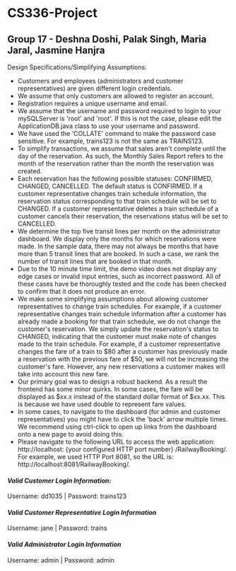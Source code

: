 # CS336-Project
## Group 17 - Deshna Doshi, Palak Singh, Maria Jaral, Jasmine Hanjra

Design Specifications/Simplifying Assumptions: 
- Customers and employees (administrators and customer representatives) are given different login credentials.
- We assume that only customers are allowed to register an account.
- Registration requires a unique username and email.
- We assume that the username and password required to login to your mySQLServer is 'root' and 'root'. If this is not the case, please edit the ApplicationDB.java class to use your username and password. 
- We have used the 'COLLATE' command to make the password case sensitive. For example, trains123 is not the same as TRAINS123.
- To simplify transactions, we assume that sales aren't complete until the day of the reservation. As such, the Monthly Sales Report refers to the month of the reservation rather than the month the reservation was created.
- Each reservation has the following possible statuses: CONFIRMED, CHANGED, CANCELLED. The default status is CONFIRMED. If a customer representative changes train schedule information, the reservation status corresponding to that train schedule will be set to CHANGED. If a customer representative deletes a train schedule of a customer cancels their reservation, the reservations status will be set to CANCELLED.
- We determine the top five transit lines per month on the administrator dashboard. We display only the months for which reservations were made. In the sample data, there may not always be months that have more than 5 transit lines that are booked. In such a case, we rank the number of transit lines that are booked in that month. 
- Due to the 10 minute time limit, the demo video does not display any edge cases or invalid input entries, such as incorrect password. All of these cases have be thoroughly tested and the code has been checked to confirm that it does not produce an error.
- We make some simplifying assumptions about allowing customer representatives to change train schedules. For example, if a customer representative changes train schedule information after a customer has already made a booking for that train schedule, we do not change the customer's reservation. We simply update the reservation's status to CHANGED, indicating that the customer must make note of changes made to the train schedule. For example, if a customer representative changes the fare of a train to $80 after a customer has previously made a reservation with the previous fare of $50, we will not be increasing the customer's fare. However, any new reservations a customer makes will take into account this new fare.
- Our primary goal was to design a robust backend. As a result the frontend has some minor quirks. In some cases, the fare will be displayed as $xx.x instead of the standard dollar format of $xx.xx. This is because we have used double to represent fare values.
- In some cases, to navigate to the dashboard (for admin and customer representatives) you might have to click the 'back' arrow multiple times. We recommend using ctrl-click to open up links from the dashboard onto a new page to avoid doing this.
- Please navigate to the following URL to access the web application: http://localhost: {your configured HTTP port number} /RailwayBooking/. For example, we used HTTP Port 8081, so the URL is: http://localhost:8081/RailwayBooking/. 

#### *Valid Customer Login Information:*

Username: dd1035 | Password: trains123


#### *Valid Customer Representative Login Information*

Username: jane | Password: trains


#### *Valid Administrator Login Information*

Username: admin | Password: admin


